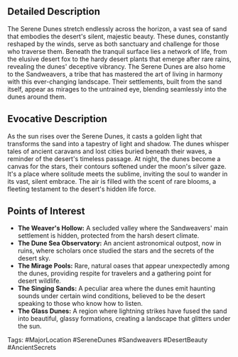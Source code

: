 
## Detailed Description
The Serene Dunes stretch endlessly across the horizon, a vast sea of sand that embodies the desert's silent, majestic beauty. These dunes, constantly reshaped by the winds, serve as both sanctuary and challenge for those who traverse them. Beneath the tranquil surface lies a network of life, from the elusive desert fox to the hardy desert plants that emerge after rare rains, revealing the dunes' deceptive vibrancy. The Serene Dunes are also home to the Sandweavers, a tribe that has mastered the art of living in harmony with this ever-changing landscape. Their settlements, built from the sand itself, appear as mirages to the untrained eye, blending seamlessly into the dunes around them.

## Evocative Description
As the sun rises over the Serene Dunes, it casts a golden light that transforms the sand into a tapestry of light and shadow. The dunes whisper tales of ancient caravans and lost cities buried beneath their waves, a reminder of the desert's timeless passage. At night, the dunes become a canvas for the stars, their contours softened under the moon's silver gaze. It's a place where solitude meets the sublime, inviting the soul to wander in its vast, silent embrace. The air is filled with the scent of rare blooms, a fleeting testament to the desert's hidden life force.

## Points of Interest
- **The Weaver's Hollow:** A secluded valley where the Sandweavers' main settlement is hidden, protected from the harsh desert climate.
- **The Dune Sea Observatory:** An ancient astronomical outpost, now in ruins, where scholars once studied the stars and the secrets of the desert sky.
- **The Mirage Pools:** Rare, natural oases that appear unexpectedly among the dunes, providing respite for travelers and a gathering point for desert wildlife.
- **The Singing Sands:** A peculiar area where the dunes emit haunting sounds under certain wind conditions, believed to be the desert speaking to those who know how to listen.
- **The Glass Dunes:** A region where lightning strikes have fused the sand into beautiful, glassy formations, creating a landscape that glitters under the sun.

Tags: #MajorLocation #SereneDunes #Sandweavers #DesertBeauty #AncientSecrets
